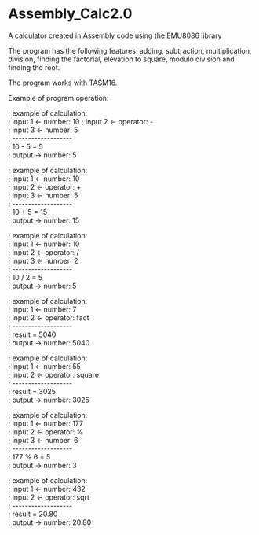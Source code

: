 # Assembly_Calc2.0
A calculator created in Assembly code using the EMU8086 library

The program has the following features: adding,
subtraction, multiplication, division, finding the factorial, elevation to
square, modulo division and finding the root.

The program works with TASM16.

Example of program operation:

; example of calculation:  
; input 1 <- number:   10 
; input 2 <- operator: -        
; input 3 <- number:   5     
; -------------------   
;     10 - 5 = 5   
; output  -> number:   5  

; example of calculation:  
; input 1 <- number:   10  
; input 2 <- operator: +   
; input 3 <- number:   5   
; -------------------  
;     10 + 5 = 15  
; output  -> number:   15 

; example of calculation:   
; input 1 <- number:   10   
; input 2 <- operator: /     
; input 3 <- number:   2     
; -------------------   
;     10 / 2 = 5     
; output  -> number:   5    

; example of calculation:  
; input 1 <- number:   7   
; input 2 <- operator: fact  
; -------------------  
; result = 5040  
; output  -> number:   5040 

; example of calculation:  
; input 1 <- number:   55  
; input 2 <- operator: square  
; -------------------  
; result = 3025  
; output  -> number:   3025 

; example of calculation:  
; input 1 <- number:   177  
; input 2 <- operator: %   
; input 3 <- number:   6   
; -------------------  
;     177 % 6 = 5  
; output  -> number:   3  

; example of calculation:  
; input 1 <- number:   432   
; input 2 <- operator: sqrt  
; -------------------  
; result = 20.80   
; output  -> number:   20.80  

